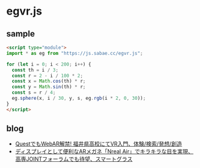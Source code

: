 # egvr.js

## sample

```html
<script type="module">
import * as eg from "https://js.sabae.cc/egvr.js";

for (let i = 0; i < 200; i++) {
  const th = i / 3;
  const r = 2 - i / 100 * 2;
  const x = Math.cos(th) * r;
  const y = Math.sin(th) * r;
  const s = r / 4;
  eg.sphere(x, i / 30, y, s, eg.rgb(i * 2, 0, 30));
}
</script>

```

## blog

- [QuestでもWebAR解禁! 福井県高校にてVR入門、体験/検索/発想/創造](https://fukuno.jig.jp/3792)
- [ディスプレイとして便利なARメガネ「Nreal Air」でキラキラな目を実現、高専JOINTフォーラムでも待望、スマートグラス](https://fukuno.jig.jp/3794)
